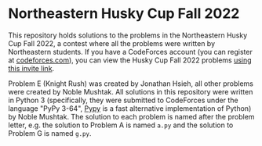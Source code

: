 # Northeastern Husky Cup Fall 2022

This repository holds solutions to the problems in the Northeastern Husky Cup Fall 2022, a contest where all the problems were written by Northeastern students. If you have a CodeForces account (you can register at [codeforces.com](https://codeforces.com/)), you can view the Husky Cup Fall 2022 problems [using this invite link](https://codeforces.com/contestInvitation/702057893005c3758c257e92415258bf6b91a344).

Problem E (Knight Rush) was created by Jonathan Hsieh, all other problems were created by Noble Mushtak. All solutions in this repository were written in Python 3 (specifically, they were submitted to CodeForces under the language "PyPy 3-64", [Pypy](https://www.pypy.org/) is a fast alternative implementation of Python) by Noble Mushtak. The solution to each problem is named after the problem letter, e.g. the solution to Problem A is named `a.py` and the solution to Problem G is named `g.py`.